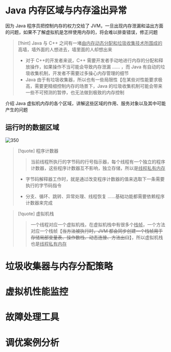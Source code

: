 # Java 内存区域与内存溢出异常
因为 Java 程序员把控制内存的权力交给了 JVM，一旦出现内存泄漏和溢出方面的问题，如果不了解虚拟机是怎样使用内存的，将会难以排查错误，修正问题

>[!hint] Java 与 C++ 之间有一堵<u>由内存动态分配和垃圾收集技术所围成的</u>高墙，墙外面的人想进去，墙里面的人却想出来
>- 对于 C++的开发者来说，C++ 需要开发者手动地进行内存的分配和释放操作，如果操作不当可能会导致内存泄漏 …… ，而 Java 有自动的垃圾收集机制，开发者不需要过多操心内存管理的细节
>- Java 由于有垃圾收集器，所以也有一些局限性【在某些对性能要求极高，需要更精细控制内存的场景下，Java 的垃圾收集机制可能会带来一些不可预测的暂停，也无法做到极致的内存控制

介绍 Java 虚拟机内存的各个区域，讲解这些区域的作用、服务对象以及其中可能产生的问题

## 运行时的数据区域
![350](https://obsidian-1307744200.cos.ap-guangzhou.myqcloud.com/%E5%9B%BE%E7%89%87/202405160906418.png)

>[!quote] 程序计数器
>>当前线程所执行的字节码的行号指示器，每个线程有一个独立的程序计数器，这些程序计数器互不影响，独立存储，所以是<u>线程私有内存</u>
>
>- 字节码解释器工作时，就是通过改变程序计数器的值来选取下一条需要执行的字节码指令
>
>- 分支、循环、跳转、异常处理、线程恢复 ……基础功能都需要依赖程序计数器来完成

>[!quote] 虚拟机栈
>>一个线程对应一个虚拟机栈，在虚拟机栈中有很多个<u>栈帧</u>，一个方法对应一个栈帧【~~当方法被执行时，JVM 都会同步创建一个栈帧用于存储局部变量表、操作数栈、动态连接、方法出口~~】，所以虚拟机栈也是<u>线程私有内存</u>
>
>








# 垃圾收集器与内存分配策略





# 虚拟机性能监控



# 故障处理工具


# 调优案例分析


